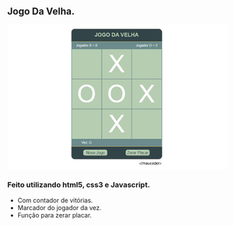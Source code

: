 ## Jogo Da Velha.
![](jogodavelha-preview.jpg)
### Feito utilizando html5, css3 e Javascript.
- Com contador de vitórias.
- Marcador do jogador da vez.
- Função para zerar placar.
